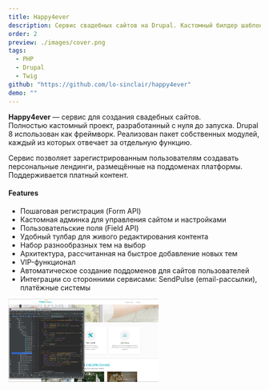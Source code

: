 ```yaml
---
title: Happy4ever
description: Сервис свадебных сайтов на Drupal. Кастомный билдер шаблонов, оплаты, админка.
order: 2
preview: ./images/cover.png
tags:
  - PHP
  - Drupal
  - Twig
github: "https://github.com/lo-sinclair/happy4ever"
demo: ""
---
```

**Happy4ever** — сервис для создания свадебных сайтов.  
Полностью кастомный проект, разработанный с нуля до запуска. Drupal 8 использован как фреймворк. Реализован пакет собственных модулей, каждый из которых отвечает за отдельную функцию.

Сервис позволяет зарегистрированным пользователям создавать персональные лендинги, размещённые на поддоменах платформы. Поддерживается платный контент.
#### Features
- Пошаговая регистрация (Form API)
- Кастомная админка для управления сайтом и настройками
- Пользовательские поля (Field API)
- Удобный тулбар для живого редактирования контента
- Набор разнообразных тем на выбор
- Архитектура, рассчитанная на быстрое добавление новых тем
- VIP-функционал
- Автоматическое создание поддоменов для сайтов пользователей
- Интеграции со сторонними сервисами: SendPulse (email-рассылки), платёжные системы



<img src="./images/cover.png" width="300" alt="index.ru" class="zoomable" />